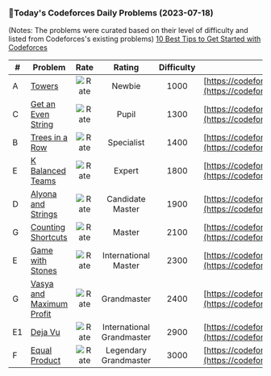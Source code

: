 ### 🌟Today's Codeforces Daily Problems (2023-07-18)
(Notes: The problems were curated based on their level of difficulty and listed from Codeforces's existing problems)
[10 Best Tips to Get Started with Codeforces](https://github.com/ika9810/Codeforces-Daily-Problems/blob/main/10%20Best%20Tips%20to%20Get%20Started%20with%20Codeforces.md)

| # | Problem | Rate| Rating | Difficulty | Contest |
|---| ----- | :--------: | :----------: | :----------: | ---------- |
|A|[Towers](https://codeforces.com/contest/37/problem/A)|![Rate](https://img.shields.io/badge/Newbie-1000-lightgrey)|Newbie|1000|[https://codeforces.com/contest/37](https://codeforces.com/contest/37)|
|C|[Get an Even String](https://codeforces.com/contest/1660/problem/C)|![Rate](https://img.shields.io/badge/Pupil-1300-brightgreen)|Pupil|1300|[https://codeforces.com/contest/1660](https://codeforces.com/contest/1660)|
|B|[Trees in a Row](https://codeforces.com/contest/402/problem/B)|![Rate](https://img.shields.io/badge/Specialist-1400-9cf)|Specialist|1400|[https://codeforces.com/contest/402](https://codeforces.com/contest/402)|
|E|[K Balanced Teams](https://codeforces.com/contest/1133/problem/E)|![Rate](https://img.shields.io/badge/Expert-1800-blue)|Expert|1800|[https://codeforces.com/contest/1133](https://codeforces.com/contest/1133)|
|D|[Alyona and Strings](https://codeforces.com/contest/682/problem/D)|![Rate](https://img.shields.io/badge/Candidate%20Master-1900-blueviolet)|Candidate Master|1900|[https://codeforces.com/contest/682](https://codeforces.com/contest/682)|
|G|[Counting Shortcuts](https://codeforces.com/contest/1650/problem/G)|![Rate](https://img.shields.io/badge/Master-2100-orange)|Master|2100|[https://codeforces.com/contest/1650](https://codeforces.com/contest/1650)|
|E|[Game with Stones](https://codeforces.com/contest/1584/problem/E)|![Rate](https://img.shields.io/badge/International%20Master-2300-orange)|International Master|2300|[https://codeforces.com/contest/1584](https://codeforces.com/contest/1584)|
|G|[Vasya and Maximum Profit](https://codeforces.com/contest/1107/problem/G)|![Rate](https://img.shields.io/badge/Grandmaster-2400-red)|Grandmaster|2400|[https://codeforces.com/contest/1107](https://codeforces.com/contest/1107)|
|E1|[Deja Vu](https://codeforces.com/contest/331/problem/E1)|![Rate](https://img.shields.io/badge/International%20Grandmaster-2900-red)|International Grandmaster|2900|[https://codeforces.com/contest/331](https://codeforces.com/contest/331)|
|F|[Equal Product](https://codeforces.com/contest/1418/problem/F)|![Rate](https://img.shields.io/badge/Legendary%20Grandmaster-3000-red)|Legendary Grandmaster|3000|[https://codeforces.com/contest/1418](https://codeforces.com/contest/1418)|
